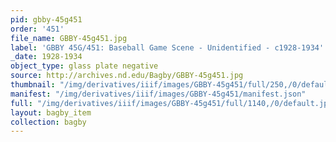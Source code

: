 ```yaml
---
pid: gbby-45g451
order: '451'
file_name: GBBY-45g451.jpg
label: 'GBBY 45G/451: Baseball Game Scene - Unidentified - c1928-1934'
_date: 1928-1934
object_type: glass plate negative
source: http://archives.nd.edu/Bagby/GBBY-45g451.jpg
thumbnail: "/img/derivatives/iiif/images/GBBY-45g451/full/250,/0/default.jpg"
manifest: "/img/derivatives/iiif/images/GBBY-45g451/manifest.json"
full: "/img/derivatives/iiif/images/GBBY-45g451/full/1140,/0/default.jpg"
layout: bagby_item
collection: bagby
---
```

